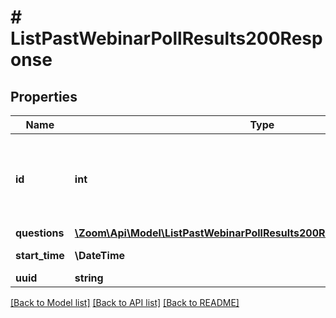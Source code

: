 # # ListPastWebinarPollResults200Response

## Properties

Name | Type | Description | Notes
------------ | ------------- | ------------- | -------------
**id** | **int** | Webinar ID in \&quot;**long**\&quot; format(represented as int64 data type in JSON), also known as the webinar number. | [optional]
**questions** | [**\Zoom\Api\Model\ListPastWebinarPollResults200ResponseQuestionsInner[]**](ListPastWebinarPollResults200ResponseQuestionsInner.md) |  | [optional]
**start_time** | **\DateTime** | The start time of the Webinar. | [optional]
**uuid** | **string** | Webinar UUID. | [optional]

[[Back to Model list]](../../README.md#models) [[Back to API list]](../../README.md#endpoints) [[Back to README]](../../README.md)
